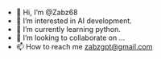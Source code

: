 - 👋 Hi, I’m @Zabz68
- 👀 I’m interested in AI development.
- 🌱 I’m currently learning python.
- 💞️ I’m looking to collaborate on ...
- 📫 How to reach me zabzgpt@gmail.com

<!---
Zabz68/Zabz68 is a ✨ special ✨ repository because its `README.md` (this file) appears on your GitHub profile.
You can click the Preview link to take a look at your changes.
--->
